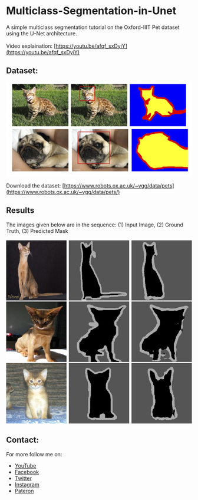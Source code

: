 # Multiclass-Segmentation-in-Unet
A simple multiclass segmentation tutorial on the Oxford-IIIT Pet dataset using the U-Net architecture.
<br/> <br/>
Video explaination: [https://youtu.be/afqf_sxDyiY](https://youtu.be/afqf_sxDyiY)

## Dataset:
<img src="img/pet_annotations.jpg"> 

Download the dataset: [https://www.robots.ox.ac.uk/~vgg/data/pets](https://www.robots.ox.ac.uk/~vgg/data/pets/)

## Results
The images given below are in the sequence: (1) Input Image, (2) Ground Truth, (3) Predicted Mask  <br/><br/>
<img src="results/Abyssinian_2.jpg">
<img src="results/Abyssinian_224.jpg">
<img src="results/Abyssinian_232.jpg">

## Contact:
For more follow me on:

- <a href="https://www.youtube.com/idiotdeveloper"> YouTube </a>
- <a href="https://facebook.com/idiotdeveloper"> Facebook </a>
- <a href="https://twitter.com/nikhilroxtomar"> Twitter </a>
- <a href="https://www.instagram.com/nikhilroxtomar"> Instagram </a>
- <a href="https://www.patreon.com/idiotdeveloper"> Pateron </a>
